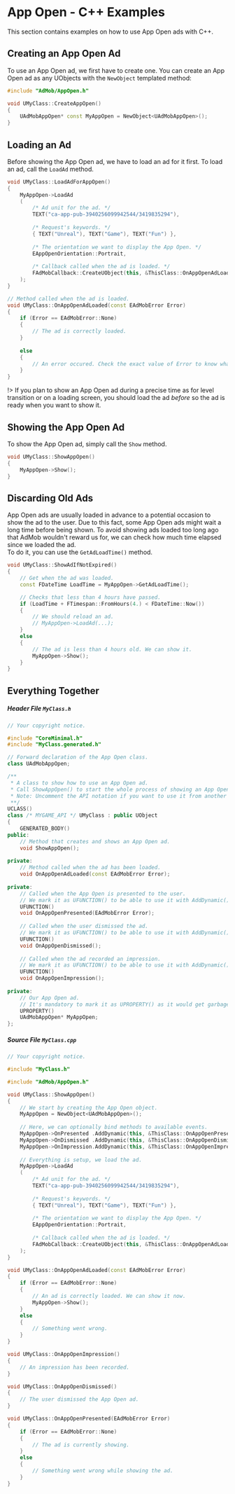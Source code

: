 # App Open - C++ Examples
This section contains examples on how to use App Open ads with C++.
## Creating an App Open Ad
To use an App Open ad, we first have to create one. You can create an App Open ad as any UObjects with the `NewObject` templated method:
```cpp
#include "AdMob/AppOpen.h"

void UMyClass::CreateAppOpen()
{
	UAdMobAppOpen* const MyAppOpen = NewObject<UAdMobAppOpen>();
}
```
## Loading an Ad
Before showing the App Open ad, we have to load an ad for it first.
To load an ad, call the `LoadAd` method.
```cpp
void UMyClass::LoadAdForAppOpen()
{
	MyAppOpen->LoadAd
	(
		/* Ad unit for the ad. */
		TEXT("ca-app-pub-3940256099942544/3419835294"),
		
		/* Request's keywords. */
		{ TEXT("Unreal"), TEXT("Game"), TEXT("Fun") },
		
		/* The orientation we want to display the App Open. */
		EAppOpenOrientation::Portrait,
		
		/* Callback called when the ad is loaded. */
		FAdMobCallback::CreateUObject(this, &ThisClass::OnAppOpenAdLoaded)
	);
}

// Method called when the ad is loaded.
void UMyClass::OnAppOpenAdLoaded(const EAdMobError Error)
{
	if (Error == EAdMobError::None)
	{
		// The ad is correctly loaded.
	}
	
	else
	{
		// An error occured. Check the exact value of Error to know what went wrong.
	}
}
```

!> If you plan to show an App Open ad during a precise time as for level transition or on a loading screen, you should load the ad *before* so the ad
is ready when you want to show it.

## Showing the App Open Ad
To show the App Open ad, simply call the `Show` method.
```cpp
void UMyClass::ShowAppOpen()
{
	MyAppOpen->Show();
}
```

## Discarding Old Ads
App Open ads are usually loaded in advance to a potential occasion to show the ad to the user. Due to this fact, some App Open ads might
wait a long time before being shown. To avoid showing ads loaded too long ago that AdMob wouldn't reward us for, we can check how much
time elapsed since we loaded the ad.  
To do it, you can use the `GetAdLoadTime()` method.

```cpp
void UMyClass::ShowAdIfNotExpired()
{
	// Get when the ad was loaded.
	const FDateTime LoadTime = MyAppOpen->GetAdLoadTime();

	// Checks that less than 4 hours have passed.
	if (LoadTime + FTimespan::FromHours(4.) < FDateTime::Now())
	{
		// We should reload an ad.
		// MyAppOpen->LoadAd(...);
	}
	else
	{
		// The ad is less than 4 hours old. We can show it.
		MyAppOpen->Show();
	}
}
```


## Everything Together
##### Header File `MyClass.h`

```cpp
// Your copyright notice.

#include "CoreMinimal.h"
#include "MyClass.generated.h"

// Forward declaration of the App Open class.
class UAdMobAppOpen;

/**
 * A class to show how to use an App Open ad.
 * Call ShowAppOpen() to start the whole process of showing an App Open ad.
 * Note: Uncomment the API notation if you want to use it from another C++ module.
 **/
UCLASS()
class /* MYGAME_API */ UMyClass : public UObject
{
	GENERATED_BODY()
public:
	// Method that creates and shows an App Open ad.
	void ShowAppOpen();
	
private:
	// Method called when the ad has been loaded.
	void OnAppOpenAdLoaded(const EAdMobError Error);
	
private:
	// Called when the App Open is presented to the user.
	// We mark it as UFUNCTION() to be able to use it with AddDynamic().
	UFUNCTION()
	void OnAppOpenPresented(EAdMobError Error);
	
	// Called when the user dismissed the ad.
	// We mark it as UFUNCTION() to be able to use it with AddDynamic().
	UFUNCTION()
	void OnAppOpenDismissed();
	
	// Called when the ad recorded an impression.
	// We mark it as UFUNCTION() to be able to use it with AddDynamic().
	UFUNCTION()
	void OnAppOpenImpression();
	
private:
	// Our App Open ad.
	// It's mandatory to mark it as UPROPERTY() as it would get garbage collected otherwise.
	UPROPERTY()
	UAdMobAppOpen* MyAppOpen;
};
```

##### Source File `MyClass.cpp`

```cpp
// Your copyright notice.

#include "MyClass.h"

#include "AdMob/AppOpen.h"

void UMyClass::ShowAppOpen()
{
	// We start by creating the App Open object.
	MyAppOpen = NewObject<UAdMobAppOpen>();
	
	// Here, we can optionally bind methods to available events.
	MyAppOpen->OnPresented .AddDynamic(this, &ThisClass::OnAppOpenPresented);
	MyAppOpen->OnDismissed .AddDynamic(this, &ThisClass::OnAppOpenDismissed);
	MyAppOpen->OnImpression.AddDynamic(this, &ThisClass::OnAppOpenImpression);
	
	// Everything is setup, we load the ad.
	MyAppOpen->LoadAd
	(
		/* Ad unit for the ad. */
		TEXT("ca-app-pub-3940256099942544/3419835294"),
		
		/* Request's keywords. */
		{ TEXT("Unreal"), TEXT("Game"), TEXT("Fun") },
		
		/* The orientation we want to display the App Open. */
		EAppOpenOrientation::Portrait,
		
		/* Callback called when the ad is loaded. */
		FAdMobCallback::CreateUObject(this, &ThisClass::OnAppOpenAdLoaded)
	);
}

void UMyClass::OnAppOpenAdLoaded(const EAdMobError Error)
{
	if (Error == EAdMobError::None)
	{
		// An ad is correctly loaded. We can show it now.
		MyAppOpen->Show();
	}
	else
	{
		// Something went wrong.
	}
}

void UMyClass::OnAppOpenImpression()
{
	// An impression has been recorded.
}

void UMyClass::OnAppOpenDismissed()
{
	// The user dismissed the App Open ad.
}

void UMyClass::OnAppOpenPresented(EAdMobError Error)
{
	if (Error == EAdMobError::None)
	{
		// The ad is currently showing.
	}
	else
	{
		// Something went wrong while showing the ad.
	}
}

```























